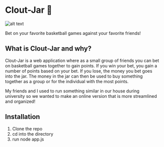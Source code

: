 # Clout-Jar 🏀

![alt text](https://challengepost-s3-challengepost.netdna-ssl.com/photos/production/software_photos/000/744/134/datas/gallery.jpg)

Bet on your favorite basketball games against your favorite friends!

## What is Clout-Jar and why?

Clout-Jar is a web application where as a small group of friends you can bet on basketball games together to gain points. If you win your bet, you gain a number of points based on your bet. If you lose, the money you bet goes into the jar. The money in the jar can then be used to buy something together as a group or for the individual with the most points. 

My friends and I used to run something similar in our house during university so we wanted to make an online version that is more streamlined and organized!

## Installation

1. Clone the repo
2. cd into the directory
3. run node app.js
